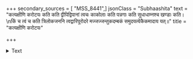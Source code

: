 +++
secondary_sources = [ "MSS_8441",]
jsonClass = "Subhaashita"
text = "कत्यक्षीणि करोटयः कति कति द्वीपिद्विपानां त्वचः काकोलाः कति पन्नगाः कति सुधाधाम्नश्च खण्डाः कति।  \nकिं च त्वं च कति त्रिलोकजननि त्वद्वारिपूरोदरे मज्जज्जन्तुकदम्बकं समुदयत्येकैकमादाय यत्॥"
title = "कत्यक्षीणि करोटयः"

+++

<details><summary>Text</summary>

कत्यक्षीणि करोटयः कति कति द्वीपिद्विपानां त्वचः काकोलाः कति पन्नगाः कति सुधाधाम्नश्च खण्डाः कति।  
किं च त्वं च कति त्रिलोकजननि त्वद्वारिपूरोदरे मज्जज्जन्तुकदम्बकं समुदयत्येकैकमादाय यत्॥
</details>
